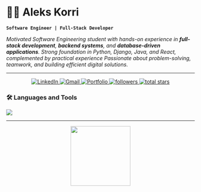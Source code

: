 # 👨‍💻 Aleks Korri

**`Software Engineer | Full-Stack Developer`**

<p>
  <em>
    Motivated Software Engineering student with hands-on experience in <b>full-stack development</b>, 
    <b>backend systems</b>, and <b>database-driven applications</b>. Strong foundation in Python, Django, Java, and React, complemented by practical experience 
    Passionate about problem-solving, teamwork, and building efficient digital solutions.  
  </em>
</p>

---
<p align="center">
  <a href="https://linkedin.com/in/alekskorri">
    <img alt="LinkedIn" title="Connect on LinkedIn" src="https://custom-icon-badges.demolab.com/badge/-LinkedIn-blue?style=for-the-badge&logo=linkedin&logoColor=white"/>
  </a>
  <a href="mailto:alekskorri@gmail.com">
    <img alt="Gmail" title="Send me an email" src="https://custom-icon-badges.demolab.com/badge/-Gmail-red?style=for-the-badge&logo=gmail&logoColor=white"/>
  </a>
  <a href="https://alekskorri.github.io" target="_blank">
    <img alt="Portfolio" title="Visit my Portfolio" src="https://custom-icon-badges.demolab.com/badge/-Portfolio-black?style=for-the-badge&logo=vercel&logoColor=white"/>
  </a>
  <a href="https://github.com/alekskorri?tab=followers">
    <img alt="followers" title="Follow me on GitHub" src="https://custom-icon-badges.demolab.com/github/followers/alekskorri?color=236ad3&labelColor=1155ba&style=for-the-badge&logo=person-add&label=Follow&logoColor=white"/>
  </a>
  <a href="https://github.com/alekskorri?tab=repositories&sort=stargazers">
    <img alt="total stars" title="Total stars on GitHub" src="https://custom-icon-badges.demolab.com/github/stars/alekskorri?color=55960c&style=for-the-badge&labelColor=488207&logo=star&logoColor=white"/>
  </a>
</p>

### 🛠️ Languages and Tools
<p>
  <img src="https://skillicons.dev/icons?i=python,django,java,spring,react,nextjs,js,ts,html,css,tailwind,mysql,postgresql,sqlite,git,postman" />
</p>

---

<p align="center">
  <img src="https://github-readme-stats.vercel.app/api/top-langs/?username=alekskorri&layout=compact&theme=tokyonight&hide_border=true" height="160"/>
</p>
